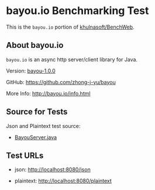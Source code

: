 # bayou.io Benchmarking Test

This is the `bayou.io` portion of [khulnasoft/BenchWeb](https://github.com/khulnasoft/BenchWeb).



## About bayou.io

`bayou.io` is an async http server/client library for Java.

Version: [bayou-1.0.0](http://bayou.io/code.html)

GitHub: <https://github.com/zhong-j-yu/bayou>

More Info: <http://bayou.io/info.html>




## Source for Tests

Json and Plaintext test source:

* [BayouServer.java](src/main/java/bayou/BayouServer.java)



## Test URLs

* json: <http://localhost:8080/json>

* plaintext: <http://localhost:8080/plaintext>

